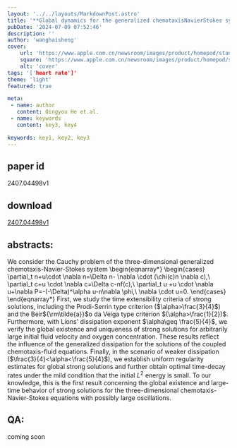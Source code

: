 ```yaml
---
layout: '../../layouts/MarkdownPost.astro'
title: '**Global dynamics for the generalized chemotaxisNavierStokes system in mathbbR3**'
pubDate: '2024-07-09 07:52:46'
description: ''
author: 'wanghaisheng'
cover:
    url: 'https://www.apple.com.cn/newsroom/images/product/homepod/standard/Apple-HomePod-hero-230118_big.jpg.large_2x.jpg'
    square: 'https://www.apple.com.cn/newsroom/images/product/homepod/standard/Apple-HomePod-hero-230118_big.jpg.large_2x.jpg'
    alt: 'cover'
tags: '['heart rate']' 
theme: 'light'
featured: true

meta:
 - name: author
   content: Qingyou He et.al.
 - name: keywords
   content: key3, key4

keywords: key1, key2, key3
---
```


## paper id
2407.04498v1
## download
[2407.04498v1](http://arxiv.org/abs/2407.04498v1)
## abstracts:
We consider the Cauchy problem of the three-dimensional generalized chemotaxis-Navier-Stokes system   \begin{eqnarray*}   \begin{cases} \partial_t n+u\cdot \nabla n=\Delta n- \nabla \cdot (\chi(c)n \nabla c),\\ \partial_t c+u \cdot \nabla c=\Delta c-nf(c),\\ \partial_t u +u \cdot \nabla u+\nabla P=-(-\Delta)^\alpha u-n\nabla \phi,\\ \nabla \cdot u=0.   \end{cases} \end{eqnarray*} First, we study the time extensibility criteria of strong solutions, including the Prodi-Serrin type criterion ($\alpha>\frac{3}{4}$) and the Beir${\rm\tilde{a}}$o da Veiga type criterion $(\alpha>\frac{1}{2})$. Furthermore, with Lions' dissipation exponent $\alpha\geq \frac{5}{4}$, we verify the global existence and uniqueness of strong solutions for arbitrarily large initial fluid velocity and oxygen concentration. These results reflect the influence of the generalized dissipation for the solutions of the coupled chemotaxis-fluid equations. Finally, in the scenario of weaker dissipation ($\frac{3}{4}<\alpha<\frac{5}{4}$), we establish uniform regularity estimates for global strong solutions and further obtain optimal time-decay rates under the mild condition that the initial $L^2$ energy is small. To our knowledge, this is the first result concerning the global existence and large-time behavior of strong solutions for the three-dimensional chemotaxis-Navier-Stokes equations with possibly large oscillations.
## QA:
coming soon
